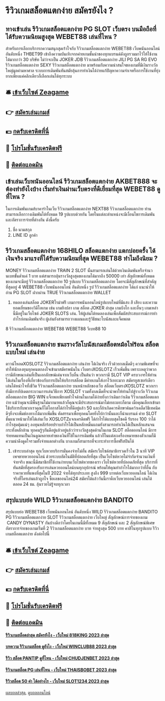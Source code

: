 # รีวิวเกมสล็อตแตกง่าย สมัครยังไง ?
## ทางเข้าเล่น รีวิวเกมสล็อตแตกง่าย PG SLOT เว็บตรง บนมือถือที่ได้รับความนิยมสูงสุด WEBET88 เล่นที่ไหน ?
สำหรับการเลือกบริการกความสนุกสุดเร้าใจกับ รีวิวเกมสล็อตแตกง่าย WEBET88 เว็บพนันออนไลน์ อันดับหนึ่ง THBET99 เข้าถึงความบันเทิงจากค่ายเกมชั้นนำของทุกแบรนด์ดังถูกรวมมาไว้ให้ใช้งานได้มากกว่า 30 บริษัท ไม่ว่าจะเป็น JOKER JDB รีวิวเกมสล็อตแตกง่าย JILI PG SA RG EVO รีวิวเกมสล็อตแตกง่าย SEXY รีวิวเกมสล็อตแตกง่าย มาพร้อมกับความน่าสนใจของเกมที่มีเงินรางวัลใหญ่มูลค่ามหาศาล ระบบการเดิมพันทันสมัยลุ้นการทำเงินได้ง่ายแก้ปัญหาความจำเจหรือการใช้งานที่ยุ่งยากเพียงแค่คลิกเดียวก็เลือกเล่นได้ทุกระบบ

## 🛎 [เข้าเว็บไซต์ Zeagame](https://bit.ly/3SdLNi2)
## 👉 [สมัครเล่นเกมส์](https://bit.ly/3SdLNi2)
## 💵 [กดรับเครดิตที่นี่](https://bit.ly/3dyRKHj)
## 👑 [โปรโมชั่นรับเครดิตฟรี](https://bit.ly/3dyRKHj)
## 📱 [ติดต่อแอดมิน](https://bit.ly/3dyRKHj)

## เข้าเล่นเว็บพนันออนไลน์ รีวิวเกมสล็อตแตกง่าย AKBET888 จะต้องทำยังไงบ้าง เริ่มทำเงินผ่านเว็บตรงที่ดีเยี่ยมที่สุด WEBET88 ดูที่ไหน ?
ในการเดิมพันเกมส์บาคาร่าในเว็บ รีวิวเกมสล็อตแตกง่าย NEXT88 รีวิวเกมสล็อตแตกง่าย ท่านสามารถเลือกวางเดิมพันได้ทั้งหมด 19 รูปแบบด้วยกัน โดยในแต่ละตำแหน่งจะมีเงื่อนไขการเดิมพัน และอัตราการจ่ายที่ต่างกัน ดังนี้ครับ
1. ชื่อ นามสกุล
2. LINE ID ลูกค้า

## รีวิวเกมสล็อตแตกง่าย 168HILO สล็อตแตกง่าย แตกบ่อยครั้ง ได้เงินจริง มาแรงที่ได้รับความนิยมที่สุด WEBET88 ทำไมถึงนิยม ?
MONEY รีวิวเกมสล็อตแตกง่าย TRAIN 2 SLOT นั้นสามารถเล่นได้ด้วยเงินเดิมพันหรือจำนวนเบทขั้นต่ำแค่ 1 บาท แต่สามารถลุ้นรางวัลสูงสุดของเกมได้มากถึง 50000 เท่า สัญลักษณ์ทั้งหมดของเกมจะมีอยู่ รีวิวเกมสล็อตแตกง่าย 10 รูปแบบ รีวิวเกมสล็อตแตกง่าย โดยจะมีสัญลักษณ์ที่สำคัญที่สุดอยู่ 4 WEBET88 เว็บพนันออนไลน์ อันดับหนึ่ง รูป รีวิวเกมสล็อตแตกง่าย ได้แก่
แนะนำให้อ่าน PG SLOT ฝากผ่าน TRUE รีวิวเกมสล็อตแตกง่าย WALLET
1. ทดลองเล่นสล็อต JOKERโรม่าฟรี เกมการพนันออนไลน์รูปแบบใหม่ที่มีแสง สี เสียง และความยอดเยี่ยมของวิดีโอเกม เช่น เกมยิงปลา เกม สล็อต JOKER ล่าสุด เกมบิงโก และอื่นๆ เกมเหล่านี้มีอยู่ในเว็บไซต์ JOKER SLOTS เล่น. ให้ผู้เล่นได้ทดลองเล่นเพื่อสัมผัสประสบการณ์การทำกำไรก่อนเดิมพันจริง ผู้เล่นยังสามารถวางแผนและรู้วิธีชนะโบนัสและแจ็คพอต

8 รีวิวเกมสล็อตแตกง่าย WEBET88 WEBET88 วีเบท88 10

## รีวิวเกมสล็อตแตกง่าย ชนะรางวัลโบนัสเกมสล็อตหม้อไฟร้อน สล็อตแบบใหม่ เล่นง่าย
ดาวน์โหลดXOSLOTZ รีวิวเกมสล็อตแตกง่าย เล่นง่าย ได้เงินจริง เร็วด้วยกลเม็ดดีๆ ความพิเศษที่จะทำให้นักลงทุนทุกคนตกลงใจเข้ามาสมัครพนันใน เว็บตรงXOSLOTZ เร็วเพิ่มขึ้น เพราะเหตุว่าพวกเรามีลักษณะเด่นที่เป็นเอกลักษณ์เด่นจากเว็บอื่น เป็นต้นว่า พวกเรามี SLOT VIP ครบวงจรให้ท่านได้เล่นในเรื่องที่เกี่ยวข้องกับการเปิดให้บริการสล็อต มีค่ายเกมใส่เอาไว้เยอะมาก สมัครยูสเซอร์เดียวเล่นได้หนำใจทั้งชีวิต รีวิวเกมสล็อตแตกง่าย บนหน้าหลักของเว็บ สล็อตเว็บตรงXOSLOTZ พวกเรายังมีการอัปเดตกระบวนการเล่นวิธีการ XOSLOT รวมทั้งกลเม็ดที่จะนำพาให้ท่านไปสู่รางวัล รีวิวเกมสล็อตแตกง่าย BIG WIN แจ็กพอเพียงตหัวใจด้านในเกมได้ง่ายยิ่งกว่าเดิมกว่าเดิม รีวิวเกมสล็อตแตกง่าย แม้ว่าคุณจะมีพื้นฐานไม่มากมายแล้วก็คุณจะมีประสบการณ์มาไม่เยอะแยะก็ตาม เมื่อคุณเลือกเข้ามาใช้บริการกับพวกเราคุณก็ได้โอกาสได้กำไรที่ดีอยู่แล้ว 50 และก็ถ้าเกิดควรศึกษาค้นคว้าเคล็ดวิธีเทคนิคดีๆยิ่งจะเพิ่มช่องทางได้มากเพิ่มขึ้น คัดสรรมาเพื่อทุกคนโดยยิ่งไปกว่านั้นและก็นำแบรนด์ ค่าย SLOT ชั้นแนวหน้ามาให้ได้เล่นเว็บ XOSLOTZแจกเครดิตฟรี ได้กำไรได้แบบสุดโชคดี รับรอง 100 ว่าได้กำไรสุดคุ้มแน่ๆ ลงทุนหลักร้อยปราบกำไรได้เป็นหลักหมื่นแถมยังสามารถทำเงินได้เป็นหลักแสนจนกระทั่งหลักล้าน ทุกคนรู้ๆกันดีอยู่แล้วอยู่แล้วว่ารางวัลสูงสุดด้านในเกม SLOT สล็อตออนไลน์ มีการจ่ายทดแทนเป็นเงินคูณหลายเท่าของเงินที่ใช้ในการเดิมพัน แล้วก็ในแต่ละเครื่องหมายของตัวเกมก็มีความน่าดึงดูดใจรวมทั้งจ่ายแตกต่างกัน บางเกมก็สามารถที่จะกระทำการซื้อฟรีสปินได้
1. เข้าระบบล่าสุด ทุกเว็บหวยบริการมั่นคงจ่ายไม่อั้น สมัครเว็บไซต์สมาชิกรวดเร็วใน 3 นาที VIP เพจขายหวยออนไลน์ ด้วยระบบอัตโนมัติที่ปลอดภัยที่สุด เป็นเว็บไซต์หวยไม่จำกัดจำนวนเงินที่จ่ายจริง ขณะนี้มีสมาชิกที่ใช้งานง่ายบนเว็บไซต์หวยของเรา เว็บไซต์หวยที่ปลอดภัยที่สุด บริการที่ทันสมัยที่สุดรองรับการเล่นหวยออนไลน์บนทุกอุปกรณ์ พร้อมให้คุณทำกำไรได้มากกว่าที่อื่น กับราคาหวยที่แพงที่สุดในปี 2022 จ่ายได้ทุกประเภท สูงถึง 999 บาทต่อเว็บหวยออนไลน์ ได้เงินจริงที่ใครเล่นแล้วถูกใจ ซื้อเลขออนไลน์24 สมัครได้แล้ววันนี้เราคือเว็บหวยออนไลน์ เล่นได้ตลอด 24 ชม. ลุ้นรวยไม่รู้จบทุกเวลา

## สรุปแบบย่อ WILD รีวิวเกมสล็อตแตกง่าย BANDITO
สรุปแบบย่อ WEBET88 เว็บพนันออนไลน์ อันดับหนึ่ง WILD รีวิวเกมสล็อตแตกง่าย BANDITO PG รีวิวเกมสล็อตแตกง่าย SLOT รีวิวเกมสล็อตแตกง่าย เว็บใหญ่ สัญลักษณ์การจ่ายของเกม  CANDY DYNASTY กันบ้างดีกว่าโดยในเกมนี้มีทั้งหมด 9 สัญลักษณ์ และ 2 สัญลักษณ์พิเศษ อัตราการจ่ายของเกมเริ่มที่ 2 รีวิวเกมสล็อตแตกง่าย บาท จ่ายสูงสุด 500 บาท คาสิโนทุกรูปแบบ รีวิวเกมสล็อตแตกง่าย ดังต่อไปนี้

## 🛎 [เข้าเว็บไซต์ Zeagame](https://bit.ly/3SdLNi2)
## 👉 [สมัครเล่นเกมส์](https://bit.ly/3SdLNi2)
## 💵 [กดรับเครดิตที่นี่](https://bit.ly/3dyRKHj)
## 👑 [โปรโมชั่นรับเครดิตฟรี](https://bit.ly/3dyRKHj)
## 📱 [ติดต่อแอดมิน](https://bit.ly/3dyRKHj)

#### [รีวิวเกมสล็อตล่าสุด สมัครยังไง - เว็บใหม่ 818KING 2023 ล่าสุด](https://atom.io/themes/รีวิวเกมสล็อตล่าสุด%20สมัครยังไง%20-%20เว็บใหม่%20818king%202023%20ล่าสุด)
#### [บทความ รีวิวเกมสล็อต ดูยังไง - เว็บใหม่ WINCLUB88 2023 ล่าสุด](https://atom.io/themes/บทความ%20รีวิวเกมสล็อต%20ดูยังไง%20-%20เว็บใหม่%20winclub88%202023%20ล่าสุด)
#### [รีวิว สล็อต PANTIP ดูที่ไหน - เว็บใหม่ CHUDJENBET 2023 ล่าสุด](https://atom.io/themes/รีวิว%20สล็อต%20pantip%20ดูที่ไหน%20-%20เว็บใหม่%20chudjenbet%202023%20ล่าสุด)
#### [รีวิวเกมสล็อต PG เล่นที่ไหน - เว็บใหม่ THAISBOBET 2023 ล่าสุด](https://atom.io/themes/รีวิวเกมสล็อต%20pg%20เล่นที่ไหน%20-%20เว็บใหม่%20thaisbobet%202023%20ล่าสุด)
#### [รีวิวสล็อต 50 คํา ได้อย่างไร - เว็บใหม่ SLOT1234 2023 ล่าสุด](https://atom.io/themes/รีวิวสล็อต%2050%20คํา%20ได้อย่างไร%20-%20เว็บใหม่%20slot1234%202023%20ล่าสุด)

[ผลบอลล่าสุด](https://siamsport.tv "ผลบอลล่าสุด"), [ดูบอลออนไลน์](https://siamsport.tv/ดูบอลสด "ดูบอลออนไลน์")